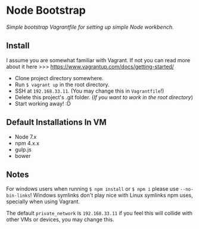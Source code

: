 # Node Bootstrap
*Simple bootstrap Vagrantfile for setting up simple Node workbench.*

## Install

I assume you are somewhat familiar with Vagrant. If not you can read more
about it here >>> https://www.vagrantup.com/docs/getting-started/

- Clone project directory somewhere.
- Run `$ vagrant up` in the root directory.
- SSH at `192.168.33.11`. (You may change this in `Vagrantfile`!)
- Delete this project's .git folder. (*If you want to work in the root directory*)
- Start working away! :D

## Default Installations In VM

- Node 7.x
- npm 4.x.x
- gulp.js
- bower

## Notes

For windows users when running `$ npm install` or `$ npm i` please use `--no-bin-links`!
Windows symlinks don't play nice with Linux symlinks npm uses, specially when
using Vagrant.

The default `private_network` is `192.168.33.11` if you feel this will collide
with other VMs or devices, you may change this.
